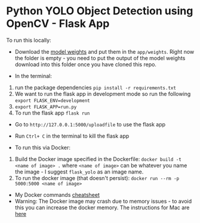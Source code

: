 # Python YOLO Object Detection using OpenCV - Flask App

To run this locally:
* Download the [model weights](https://pjreddie.com/media/files/yolov3.weights) and put them in the `app/weights`. Right now the folder is empty - you need to put the output of the model weights download into this folder once you have cloned this repo. 

* In the terminal:
 1. run the package dependencies `pip install -r requirements.txt`
 2. We want to run the flask app in development mode so run the following `export FLASK_ENV=development`
 3. `export FLASK_APP=run.py`
 4. To run the flask app `flask run`

 * Go to `http://127.0.0.1:5000/uploadfile` to use the flask app
 * Run `Ctrl+ C` in the terminal to kill the flask app

 * To run this via Docker:
 1. Build the Docker image specified in the Dockerfile: `docker build -t <name of image> .` where `<name of image>` can be whatever you name the image - I suggest `flask_yolo` as an image name. 
 2. To run the docker image (that doesn't persist): `docker run --rm -p 5000:5000 <name of image>`

* My Docker commands [cheatsheet](https://paper.dropbox.com/doc/Docker-Commands--BK5FqijlQtJSRvllC_T_AG2PAg-IL47J9mwFMg67Lmn0vKaC)
* Warning: The Docker image may crash due to memory issues - to avoid this you can increase the docker memory. The instructions for Mac are [here](https://docs.docker.com/docker-for-mac/#:~:text=Memory%3A%20By%20default%2C%20Docker%20Desktop,swap%20file%20size%20as%20needed.)